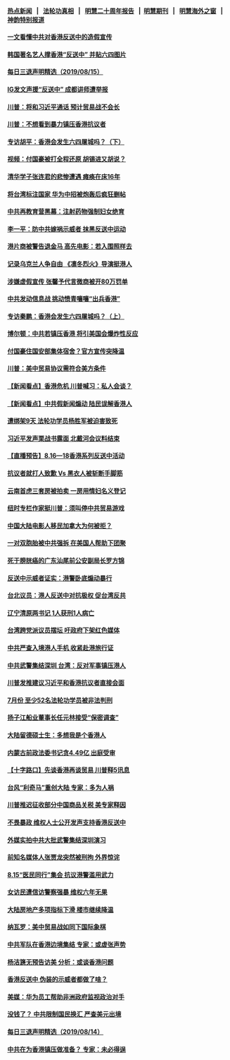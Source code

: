 #### [热点新闻](热点新闻.md?t=08160422) &nbsp;&nbsp;|&nbsp;&nbsp; [法轮功真相](https://github.com/gfw-breaker/truth/blob/master/README.md?t=08160422) &nbsp;&nbsp;|&nbsp;&nbsp; [明慧二十周年报告](https://github.com/gfw-breaker/mh-reports/blob/master/README.md?t=08160422) &nbsp;&nbsp;|&nbsp;&nbsp;[明慧期刊](https://github.com/gfw-breaker/mh-qikan) &nbsp;&nbsp;|&nbsp;&nbsp; [明慧海外之窗](https://github.com/gfw-breaker/mh-news/blob/master/README.md?t=08160422) &nbsp;&nbsp;|&nbsp;&nbsp; [神韵特别报道](https://github.com/gfw-breaker/mh-news/blob/master/shenyun.md?t=08160422) 

#### [一文看懂中共对香港反送中的造假宣传](../pages/nsc413/n11453958.md?t=08160422) 

#### [韩国著名艺人撑香港“反送中” 并贴六四图片](../pages/nsc413/n11456474.md?t=08160422) 

#### [每日三退声明精选（2019/08/15）](../pages/nsc413/n11456698.md?t=08160422) 

#### [IG发文声援“反送中” 成都讲师遭举报](../pages/nsc413/n11456596.md?t=08160422) 

#### [川普：将和习近平通话 预计贸易战不会长](../pages/nsc413/n11456364.md?t=08160422) 

#### [川普：不想看到暴力镇压香港抗议者](../pages/nsc413/n11456332.md?t=08160422) 

#### [专访胡平：香港会发生六四屠城吗？（下）](../pages/nsc413/n11455157.md?t=08160422) 

#### [视频：付国豪被打全程还原 胡锡进又胡说？](../pages/nsc413/n11455926.md?t=08160422) 

#### [清华学子张连君的悲惨遭遇 瘫痪在床16年](../pages/nsc413/n11456144.md?t=08160422) 

#### [将台湾标注国家 华为中招被炮轰后疯狂删帖](../pages/nsc413/n11456151.md?t=08160422) 

#### [中共再教育营黑幕：注射药物强制妇女绝育](../pages/nsc413/n11456069.md?t=08160422) 

#### [李一平：防中共嫁祸示威者 抹黑反送中运动](../pages/nsc413/n11456345.md?t=08160422) 

#### [港片商被警告退金马 高先电影：若入围照样去](../pages/nsc413/n11456217.md?t=08160422) 

#### [记录乌克兰人争自由 《凛冬烈火》导演挺港人](../pages/nsc413/n11455921.md?t=08160422) 

#### [涉嫌虚假宣传 张馨予代言微商被开80万罚单](../pages/nsc413/n11455778.md?t=08160422) 

#### [中共发动信息战 挑动愤青嚷嚷“出兵香港”](../pages/nsc413/n11456109.md?t=08160422) 

#### [专访秦鹏：香港会发生六四屠城吗？（上）](../pages/nsc413/n11455101.md?t=08160422) 

#### [博尔顿：中共若镇压香港 将引美国会爆炸性反应](../pages/nsc413/n11456046.md?t=08160422) 

#### [付国豪住国安部集体宿舍？官方宣传突降温](../pages/nsc413/n11456002.md?t=08160422) 

#### [川普：美中贸易协议需符合美方条件](../pages/nsc413/n11455967.md?t=08160422) 

#### [【新闻看点】香港危机 川普喊习：私人会谈？](../pages/nsc413/n11455965.md?t=08160422) 

#### [【新闻看点】中共假新闻煽动 陆民误解香港人](../pages/nsc413/n11455644.md?t=08160422) 

#### [遭绑架9天 法轮功学员杨胜军被迫害致死](../pages/nsc413/n11455604.md?t=08160422) 

#### [习近平发声栗战书露面 北戴河会议料结束](../pages/nsc413/n11455872.md?t=08160422) 

#### [【直播预告】8.16—18香港系列反送中活动](../pages/nsc413/n11455862.md?t=08160422) 

#### [抗议者就打人致歉 Vs 黑衣人被斩断手脚筋](../pages/nsc413/n11455845.md?t=08160422) 

#### [云南首虎三套房被拍卖 一房用情妇名义登记](../pages/nsc413/n11455863.md?t=08160422) 

#### [纽时专栏作家挺川普：须叫停中共贸易游戏](../pages/nsc413/n11455787.md?t=08160422) 

#### [中国大陆电影人移民加拿大为何被拒？](../pages/nsc413/n11454086.md?t=08160422) 

#### [一对双胞胎被中共强拆 在美国人帮助下团聚](../pages/nsc413/n11455548.md?t=08160422) 

#### [死于膀胱癌的广东汕尾前公安副局长罗方锦](../pages/nsc413/n11448679.md?t=08160422) 

#### [反送中示威者证实：港警卧底煽动暴行](../pages/nsc413/n11455326.md?t=08160422) 

#### [台北议员：港人反送中对抗极权 促台湾反共](../pages/nsc413/n11455028.md?t=08160422) 

#### [辽宁清原两书记  1人获刑1人病亡](../pages/nsc413/n11434890.md?t=08160422) 

#### [台湾跨党派议员摆坛 吁政府下架红色媒体](../pages/nsc413/n11455111.md?t=08160422) 

#### [中共严查入境港人手机 收紧赴港旅行证](../pages/nsc413/n11455592.md?t=08160422) 

#### [中共武警集结深圳 台湾：反对军事镇压港人](../pages/nsc413/n11455533.md?t=08160422) 

#### [川普发推建议习近平和香港抗议者直接会面](../pages/nsc413/n11455583.md?t=08160422) 

#### [7月份 至少52名法轮功学员被非法判刑](../pages/nsc413/n11455080.md?t=08160422) 

#### [扬子江船业董事长任元林接受“保密调查”](../pages/nsc413/n11454829.md?t=08160422) 


#### [大陆留德硕士生：多想我是个香港人](../pages/nsc413/n11454985.md?t=08160422) 

#### [内蒙古前政法委书记贪4.49亿 出庭受审](../pages/nsc413/n11454887.md?t=08160422) 

#### [【十字路口】先谈香港再谈贸易 川普释5讯息](../pages/nsc413/n11454007.md?t=08160422) 

#### [台风“利奇马”重创大陆 专家：多为人祸](../pages/nsc413/n11454846.md?t=08160422) 

#### [川普推迟征收部分中国商品关税 美专家释因](../pages/nsc413/n11454676.md?t=08160422) 

#### [不畏暴政 维权人士公开发声支持香港反送中](../pages/nsc413/n11452374.md?t=08160422) 

#### [外媒实拍中共大批武警集结深圳演习](../pages/nsc413/n11454728.md?t=08160422) 

#### [前知名媒体人张贾龙突然被刑拘 外界惊诧](../pages/nsc413/n11454673.md?t=08160422) 

#### [8.15“医民同行”集会 抗议港警滥用武力](../pages/nsc413/n11454346.md?t=08160422) 

#### [女访民遭信访警察强暴 维权六年无果](../pages/nsc413/n11454256.md?t=08160422) 

#### [大陆房地产多项指标下滑 楼市继续降温](../pages/nsc413/n11453811.md?t=08160422) 

#### [纳瓦罗：美中贸易战如同下国际象棋](../pages/nsc413/n11453601.md?t=08160422) 

#### [中共军队在香港边境集结 专家：或虚张声势](../pages/nsc413/n11454435.md?t=08160422) 

#### [杨洁篪无预告访美 分析：或谈香港问题](../pages/nsc413/n11454170.md?t=08160422) 

#### [香港反送中 伪装的示威者都做了啥？](../pages/nsc413/n11453884.md?t=08160422) 

#### [美媒：华为员工帮助非洲政府监视政治对手](../pages/nsc413/n11453706.md?t=08160422) 

#### [没钱了？ 中共限制国民换汇 严查美元出境](../pages/nsc413/n11454040.md?t=08160422) 

#### [每日三退声明精选（2019/08/14）](../pages/nsc413/n11454054.md?t=08160422) 

#### [中共在为香港镇压做准备？ 专家：未必得逞](../pages/nsc413/n11453849.md?t=08160422) 

